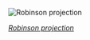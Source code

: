 
![Robinson projection](https://upload.wikimedia.org/wikipedia/commons/thumb/7/7c/Map_of_the_world_by_the_US_Gov_as_of_2016_no_legend.svg/900px-Map_of_the_world_by_the_US_Gov_as_of_2016_no_legend.svg.png)

*[Robinson projection](https://wikipedia.org/wiki/File:Map_of_the_world_by_the_US_Gov_as_of_2016_no_legend.svg)*
